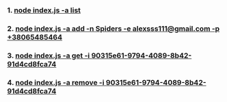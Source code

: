 ### 1. [node index.js -a list](https://prnt.sc/1xn3lp2)

### 2. [node index.js -a add -n Spiders -e alexsss111@gmail.com -p +38065485464](https://prnt.sc/1xn4gfb)

### 3. [node index.js -a get -i 90315e61-9794-4089-8b42-91d4cd8fca74](https://prnt.sc/1xn4ml2)

### 4. [node index.js -a remove -i 90315e61-9794-4089-8b42-91d4cd8fca74](https://prnt.sc/1xn4qf7)

